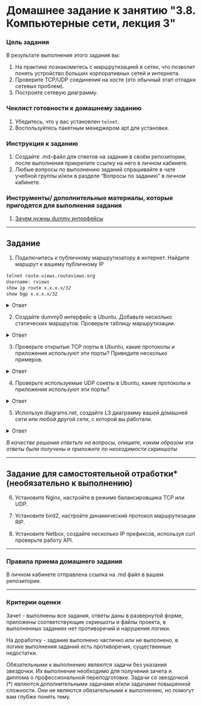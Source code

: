 # Домашнее задание к занятию "3.8. Компьютерные сети, лекция 3"

### Цель задания

В результате выполнения этого задания вы:

1. На практике познакомитесь с маршрутизацией в сетях, что позволит понять устройство больших корпоративных сетей и интернета.
2. Проверите TCP/UDP соединения на хосте (это обычный этап отладки сетевых проблем).
3. Построите сетевую диаграмму.

### Чеклист готовности к домашнему заданию

1. Убедитесь, что у вас установлен `telnet`.
2. Воспользуйтесь пакетным менеджером apt для установки.


### Инструкция к заданию

1. Создайте .md-файл для ответов на задания в своём репозитории, после выполнения прикрепите ссылку на него в личном кабинете.
2. Любые вопросы по выполнению заданий спрашивайте в чате учебной группы и/или в разделе “Вопросы по заданию” в личном кабинете.


### Инструменты/ дополнительные материалы, которые пригодятся для выполнения задания

1. [Зачем нужны dummy интерфейсы](https://tldp.org/LDP/nag/node72.html)

------

## Задание

1. Подключитесь к публичному маршрутизатору в интернет. Найдите маршрут к вашему публичному IP
```
telnet route-views.routeviews.org
Username: rviews
show ip route x.x.x.x/32
show bgp x.x.x.x/32
```

<details>
<summary>Ответ</summary>

    telnet route-views.routeviews.org
    Username: rviews
    
    route-views>show ip route 92.255.211.2
    Routing entry for 92.255.208.0/22
      Known via "bgp 6447", distance 20, metric 0
      Tag 3267, type external
      Last update from 194.85.40.15 14:49:30 ago
      Routing Descriptor Blocks:
      * 194.85.40.15, from 194.85.40.15, 14:49:30 ago
          Route metric is 0, traffic share count is 1
          AS Hops 3
          Route tag 3267
          MPLS label: none
    
    route-views>show bgp 92.255.211.2        
    BGP routing table entry for 92.255.208.0/22, version 2797107761
    Paths: (20 available, best #6, table default)
      Not advertised to any peer
      Refresh Epoch 1
      20912 3257 1299 9049 52207
        212.66.96.126 from 212.66.96.126 (212.66.96.126)
          Origin IGP, localpref 100, valid, external
          Community: 3257:8066 3257:30055 3257:50001 3257:53900 3257:53902 20912:65004
          path 7FE0AC395670 RPKI State not found
          rx pathid: 0, tx pathid: 0
      Refresh Epoch 1
      3549 3356 9002 9002 9002 9002 9002 9049 52207
        208.51.134.254 from 208.51.134.254 (67.16.168.191)
          Origin IGP, metric 0, localpref 100, valid, external
          Community: 3356:2 3356:22 3356:100 3356:123 3356:503 3356:903 3356:2067 3549:2581 3549:30840
          path 7FE15CC8D4A0 RPKI State not found
          rx pathid: 0, tx pathid: 0

</details>

2. Создайте dummy0 интерфейс в Ubuntu. Добавьте несколько статических маршрутов. Проверьте таблицу маршрутизации.

<details>
<summary>Ответ</summary>

    Загружаем модуль «dummy», можно также добавить опцию «numdummies=2» чтобы сразу создалось два интерфейса dummyX:
    # modprobe -v dummy numdummies=1

    Проверяем загрузился ли модуль:
    # lsmod | grep dummy

    Проверка созданных интерфейсов:
    # ifconfig -a
    dummy0: flags=130<BROADCAST,NOARP>  mtu 1500
    ether 86:62:23:b5:7f:94  txqueuelen 1000  (Ethernet)
    RX packets 0  bytes 0 (0.0 B)
    RX errors 0  dropped 0  overruns 0  frame 0
    TX packets 0  bytes 0 (0.0 B)
    TX errors 0  dropped 0 overruns 0  carrier 0  collisions 0
    ...

    Настройка автозапуска при старте системы:
    echo "dummy" >> /etc/modules

    Добавление IP адреса для интерфейса dummy0:
    ip addr add 192.168.1.150/24 dev dummy0

    # ifconfig -a
    dummy0: flags=130<BROADCAST,NOARP>  mtu 1500
    inet 192.168.1.150  netmask 255.255.255.0  broadcast 0.0.0.0
    ether 86:62:23:b5:7f:94  txqueuelen 1000  (Ethernet)
    RX packets 0  bytes 0 (0.0 B)
    RX errors 0  dropped 0  overruns 0  frame 0
    TX packets 0  bytes 0 (0.0 B)
    TX errors 0  dropped 0 overruns 0  carrier 0  collisions 0

    Таблица маршрутизации до запуска и добавления маршрута:
    # ip -br route
    default via 10.0.2.2 dev eth0 proto dhcp src 10.0.2.15 metric 100 
    10.0.2.0/24 dev eth0 proto kernel scope link src 10.0.2.15 
    10.0.2.2 dev eth0 proto dhcp scope link src 10.0.2.15 metric 100

    Запускаем сетевой интерфейс:
    # ifconfig dummy0 up

    Добавление статического маршрута:
    # ip route add 172.16.10.0/24 dev dummy0

    Таблица маршрутизации после запуска и добавления маршрута:
    # ip -br route
    default via 10.0.2.2 dev eth0 proto dhcp src 10.0.2.15 metric 100 
    10.0.2.0/24 dev eth0 proto kernel scope link src 10.0.2.15 
    10.0.2.2 dev eth0 proto dhcp scope link src 10.0.2.15 metric 100 
    172.16.10.0/24 dev dummy0 scope link 
    192.168.1.0/24 dev dummy0 proto kernel scope link src 192.168.1.150

</details>

3. Проверьте открытые TCP порты в Ubuntu, какие протоколы и приложения используют эти порты? Приведите несколько примеров.

<details>
<summary>Ответ</summary>

    # netstat -aptn
    Active Internet connections (servers and established)
    Proto Recv-Q Send-Q Local Address           Foreign Address         State       PID/Program name    
    tcp        0      0 127.0.0.53:53           0.0.0.0:*               LISTEN      656/systemd-resolve 
    tcp        0      0 0.0.0.0:22              0.0.0.0:*               LISTEN      945/sshd: /usr/sbin 
    tcp        0      0 10.0.2.15:22            10.0.2.2:55923          ESTABLISHED 7402/sshd: vagrant  
    tcp6       0      0 :::22                   :::*                    LISTEN      945/sshd: /usr/sbin 

    или

    # ss -aptn
    State             Recv-Q            Send-Q                       Local Address:Port                       Peer Address:Port             Process
    LISTEN            0                 4096                         127.0.0.53%lo:53                              0.0.0.0:*                 users:(("systemd-resolve",pid=656,fd=13))
    LISTEN            0                 128                                0.0.0.0:22                              0.0.0.0:*                 users:(("sshd",pid=945,fd=3))
    ESTAB             0                 0                                10.0.2.15:22                             10.0.2.2:55923             users:(("sshd",pid=7566,fd=4),("sshd",pid=7402,fd=4))
    LISTEN            0                 128                                   [::]:22                                 [::]:*                 users:(("sshd",pid=945,fd= 4))

</details>

4. Проверьте используемые UDP сокеты в Ubuntu, какие протоколы и приложения используют эти порты?

<details>
<summary>Ответ</summary>

    # netstat -ua
    Active Internet connections (servers and established)
    Proto Recv-Q Send-Q Local Address           Foreign Address         State      
    udp        0      0 localhost:domain        0.0.0.0:*                          
    udp        0      0 vagrant:bootpc          0.0.0.0:*      
    
    или
    
    # ss -ua
    State                  Recv-Q                  Send-Q                                    Local Address:Port                                     Peer Address:Port                 Process
    UNCONN                 0                       0                                         127.0.0.53%lo:domain                                        0.0.0.0:*
    UNCONN                 0                       0                                        10.0.2.15%eth0:bootpc                                        0.0.0.0:*

</details>

5. Используя diagrams.net, создайте L3 диаграмму вашей домашней сети или любой другой сети, с которой вы работали. 

<details>
<summary>Ответ</summary>

![Network schema](https://github.com/aagrebeshkov/Homework/blob/main/03-sysadmin-08-net/Network_schema.png)
    <image src="/Network_schema.png" alt="Network schema">
    ![Текст с описанием картинки](https://picsum.photos/800/600)
    <image src="https://picsum.photos/800/600" alt="Описание картинки">

</details>


*В качестве решения ответьте на вопросы, опишите, каким образом эти ответы были получены и приложите по неоходимости скриншоты*

 ---
 
## Задание для самостоятельной отработки* (необязательно к выполнению)

6. Установите Nginx, настройте в режиме балансировщика TCP или UDP.

7. Установите bird2, настройте динамический протокол маршрутизации RIP.

8. Установите Netbox, создайте несколько IP префиксов, используя curl проверьте работу API.

----

### Правила приема домашнего задания

В личном кабинете отправлена ссылка на .md файл в вашем репозитории.

-----

### Критерии оценки

Зачет - выполнены все задания, ответы даны в развернутой форме, приложены соответствующие скриншоты и файлы проекта, в выполненных заданиях нет противоречий и нарушения логики.

На доработку - задание выполнено частично или не выполнено, в логике выполнения заданий есть противоречия, существенные недостатки. 
 
Обязательными к выполнению являются задачи без указания звездочки. Их выполнение необходимо для получения зачета и диплома о профессиональной переподготовке.
Задачи со звездочкой (*) являются дополнительными задачами и/или задачами повышенной сложности. Они не являются обязательными к выполнению, но помогут вам глубже понять тему.

